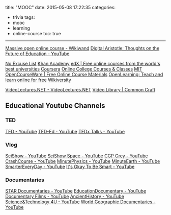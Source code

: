 title: "MOOC"
date: 2015-05-08 17:22:35
categories:
- trivia
tags:
- mooc
- learning
- online-course
toc: true
---

[Massive open online course - Wikiwand](http://www.wikiwand.com/en/Massive_open_online_course)
[Digital Aristotle: Thoughts on the Future of Education - YouTube](https://www.youtube.com/watch?v=7vsCAM17O-M)

[No Excuse List](http://noexcuselist.com/)
[Khan Academy](https://www.khanacademy.org/)
[edX | Free online courses from the world's best universities](https://www.edx.org/)
[Coursera](https://www.coursera.org/)
[Online College Courses & Classes](http://onlinecourses.accreditedonlinecolleges.org/)
[MIT OpenCourseWare | Free Online Course Materials](http://ocw.mit.edu/index.htm)
[OpenLearning: Teach and learn online for free](https://www.openlearning.com/)
[Wikiversity](https://en.wikiversity.org/wiki/Wikiversity:Main_Page)

[VideoLectures.NET - VideoLectures.NET](http://videolectures.net/)
[Video Library | Common Craft](https://www.commoncraft.com/videolist)

## Educational Youtube Channels

### TED

[TED - YouTube](https://www.youtube.com/user/TEDtalksDirector)
[TED-Ed - YouTube](https://www.youtube.com/channel/UCsooa4yRKGN_zEE8iknghZA)
[TEDx Talks - YouTube](https://www.youtube.com/user/TEDxTalks)

### Vlog

[SciShow - YouTube](https://www.youtube.com/user/scishow)
[SciShow Space - YouTube](https://www.youtube.com/user/scishowspace)
[CGP Grey - YouTube](https://www.youtube.com/user/CGPGrey)
[CrashCourse - YouTube](https://www.youtube.com/user/crashcourse)
[MinutePhysics - YouTube](https://www.youtube.com/user/minutephysics)
[MinuteEarth - YouTube](https://www.youtube.com/user/minuteearth)
[SmarterEveryDay - YouTube](https://www.youtube.com/user/destinws2)
[It's Okay To Be Smart - YouTube](https://www.youtube.com/user/itsokaytobesmart)

### Documentaries

[STAR Documentaries - YouTube](https://www.youtube.com/channel/UC0ysvErjM14-mJU2tfsQN8Q)
[EducationDocumentary - YouTube](https://www.youtube.com/user/EducationDocumentary)
[Documentary Films - YouTube](https://www.youtube.com/channel/UCMMfW1nfpZfDpJ1HUraRmug)
[AncientHistory - YouTube](https://www.youtube.com/channel/UCaI59Uhzg6A7Ckx5tiSNJMQ)
[Science&Technology 4U - YouTube](https://www.youtube.com/channel/UCt0y9LijjjiHrlIY6zAJ_Gg)
[World Geographic Documentaries - YouTube](https://www.youtube.com/channel/UCLJth7tm2z3NoEZKfv1u54g)
